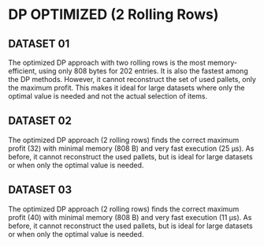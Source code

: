 # DP OPTIMIZED (2 Rolling Rows)

## DATASET 01

The optimized DP approach with two rolling rows is the most memory-efficient, using only 808 bytes for 202 entries. It is also the fastest among the DP methods. However, it cannot reconstruct the set of used pallets, only the maximum profit. This makes it ideal for large datasets where only the optimal value is needed and not the actual selection of items.

## DATASET 02

The optimized DP approach (2 rolling rows) finds the correct maximum profit (32) with minimal memory (808 B) and very fast execution (25 μs). As before, it cannot reconstruct the used pallets, but is ideal for large datasets or when only the optimal value is needed.

## DATASET 03

The optimized DP approach (2 rolling rows) finds the correct maximum profit (40) with minimal memory (808 B) and very fast execution (11 μs). As before, it cannot reconstruct the used pallets, but is ideal for large datasets or when only the optimal value is needed.

